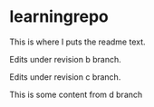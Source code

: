 # learningrepo

This is where I puts the readme text.

Edits under revision b branch.


Edits under revision c branch.

This is some content from d branch

